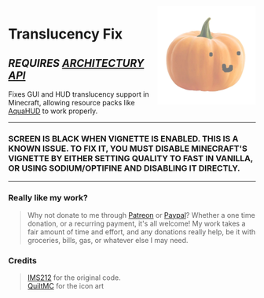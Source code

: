 <img width="200" src="common/src/main/resources/assets/translucencyfix/icon.jpeg" alt="icon" align="right">
<div align="left">
<h1>Translucency Fix</h1>
<h2><i>REQUIRES <a href="https://modrinth.com/mod/architectury-api">ARCHITECTURY API</a></i></h2>
Fixes GUI and HUD translucency support in Minecraft, allowing resource packs like <a href="https://modrinth.com/resourcepack/aquahud">AquaHUD</a> to work properly.

</div>

---

### SCREEN IS BLACK WHEN VIGNETTE IS ENABLED. THIS IS A KNOWN ISSUE. TO FIX IT, YOU MUST DISABLE MINECRAFT'S VIGNETTE BY EITHER SETTING QUALITY TO FAST IN VANILLA, OR USING SODIUM/OPTIFINE AND DISABLING IT DIRECTLY.

---
### Really like my work?
>Why not donate to me through [Patreon](https://www.patreon.com/ruvaldak) or [Paypal](https://www.paypal.com/donate/?business=UG8YD9M47D8ZN&no_recurring=0&item_name=Thank+you+so+much+for+your+interest+in+supporting+to+me%21+Every+cent+encourages+me+to+work+harder+on+my+projects.&currency_code=USD)? Whether a one time donation, or a recurring payment, it's all welcome! My work takes a fair amount of time and effort, and any donations really help, be it with groceries, bills, gas, or whatever else I may need.


### Credits
> [IMS212](https://github.com/IMS212) for the original code. <br/>
> [QuiltMC](https://github.com/QuiltMC/art/blob/master/stickers/skeuomapple.png) for the icon art